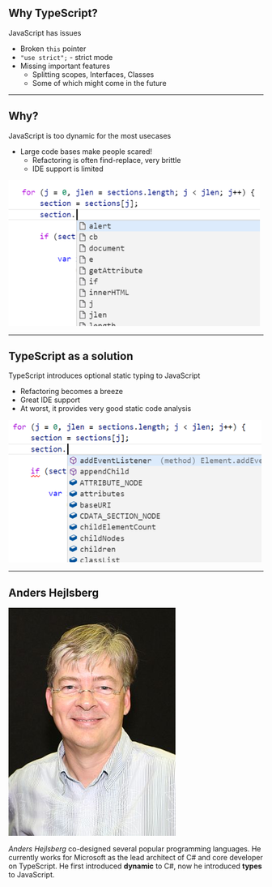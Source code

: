 ## Why TypeScript?

JavaScript has issues

* Broken `this` pointer
* `"use strict";` - strict mode
* Missing important features
    * Splitting scopes, Interfaces, Classes
    * Some of which might come in the future

---

## Why?

JavaScript is too dynamic for the most usecases

* Large code bases make people scared!
    * Refactoring is often find-replace, very brittle
    * IDE support is limited

![Too dynamic](resources/js-too-dynamic.png)

---

## TypeScript as a solution

TypeScript introduces optional static typing to JavaScript

* Refactoring becomes a breeze
* Great IDE support
* At worst, it provides very good static code analysis

![TypeScript static type example](resources/ts-static-type-example.png)

---

## Anders Hejlsberg

![Anders Hejlsberg](resources/Anders_Hejlsberg.jpg) <!-- .element class="small-logo" -->

*Anders Hejlsberg* co-designed several popular programming languages.
He currently works for Microsoft as the lead architect of C# and core developer on TypeScript.
He first introduced **dynamic** to C#, now he introduced **types** to JavaScript.


